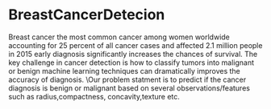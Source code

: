 # BreastCancerDetecion
Breast cancer the most common cancer among women worldwide accounting for 25 percent of all cancer cases and affected 2.1 million people in 2015 early diagnosis significantly increases the chances of survival. The key challenge in cancer detection is how to classify tumors into malignant or benign machine learning techniques can dramatically improves the accuracy of diagnosis.
\\Our problem statment is to predict if the cancer diagnosis is benign or malignant based on several observations/features such as radius,compactness, concavity,texture etc.
